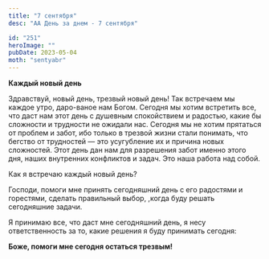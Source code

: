 ```yaml
---
title: "7 сентября"
desc: "АА День за днем - 7 сентября"

id: "251"
heroImage: ""
pubDate: 2023-05-04
moth: "sentyabr"
---
```


**Каждый новый день**

Здравствуй, новый день, трезвый новый день! Так встречаем мы каждое утро,
даро-ваное нам Богом. Сегодня мы хотим встретить все, что даст нам этот день с
душевным спокойствием и радостью, какие бы сложности и трудности не ожидали
нас. Сегодня мы не хотим прятаться от проблем и забот, ибо только в трезвой
жизни стали понимать, что бегство от трудностей — это усугубление их и причина
новых сложностей. Этот день дан нам для разрешения забот именно этого дня,
наших внутренних конфликтов и задач. Это наша работа над собой.

Как я встречаю каждый новый день?

Господи, помоги мне принять сегодняшний день с его радостями и горестями,
сделать правильный выбор, ,когда буду решать сегодняшние задачи.

Я принимаю все, что даст мне сегодняшний день, я несу ответственность за то,
какие решения я буду принимать сегодня:

**Боже, помоги мне сегодня остаться трезвым!**
